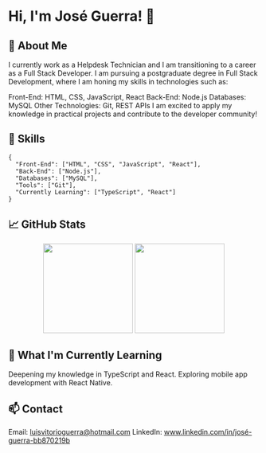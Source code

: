 # Hi, I'm José Guerra! 👋

## 💼 About Me

I currently work as a Helpdesk Technician and I am transitioning to a career as a Full Stack Developer. I am pursuing a postgraduate degree in Full Stack Development, where I am honing my skills in technologies such as:

Front-End: HTML, CSS, JavaScript, React
Back-End: Node.js
Databases: MySQL
Other Technologies: Git, REST APIs
I am excited to apply my knowledge in practical projects and contribute to the developer community!



## 🚀 Skills

```
{
  "Front-End": ["HTML", "CSS", "JavaScript", "React"],
  "Back-End": ["Node.js"],
  "Databases": ["MySQL"],
  "Tools": ["Git"],
  "Currently Learning": ["TypeScript", "React"]
}
```


## 📈 GitHub Stats

<p align="center"> <img height="180em" src="https://github-readme-stats.vercel.app/api?username=joseguerra5&show_icons=true&hide_border=true&theme=radical" /> <img height="180em" src="https://github-readme-stats.vercel.app/api/top-langs/?username=joseguerra5&layout=compact&hide_border=true&theme=radical" /> </p>



## 🌱 What I'm Currently Learning

Deepening my knowledge in TypeScript and React.
Exploring mobile app development with React Native.


## 📫 Contact

Email: luisvitorioguerra@hotmail.com
LinkedIn: www.linkedin.com/in/josé-guerra-bb870219b
